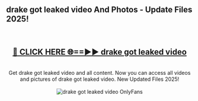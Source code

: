 <h2>drake got leaked video And Photos - Update Files 2025!</h2>
<br>
<div align="center">
<h2><a href="https://betterlinks.top/A2PfLJ" rel="nofollow">🔴 CLICK HERE 🌐==►► drake got leaked video</a></h2>
<br>
Get drake got leaked video and all content. Now you can access all videos and pictures of drake got leaked video. New Updated Files 2025!
<br>
<br>
<a href="https://betterlinks.top/A2PfLJ" rel="nofollow" data-target="animated-image.originalLink"><img src="https://i.imgur.com/dJHk4Zq.gif" alt="drake got leaked video OnlyFans" style="max-width: 100%; display: inline-block;" data-target="animated-image.originalImage"></a>
</div>
<br>